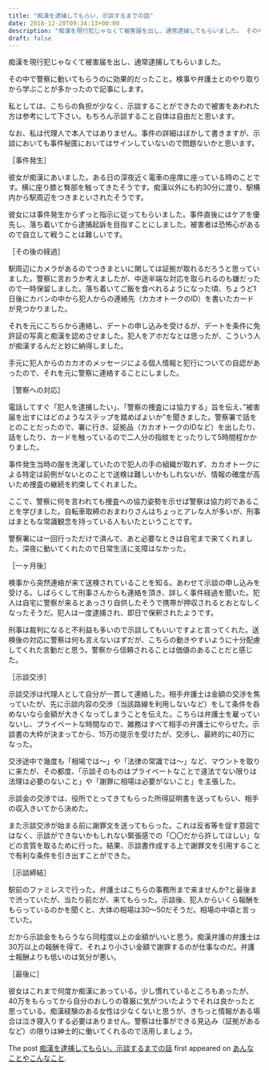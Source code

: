 ```yaml
---
title: "痴漢を逮捕してもらい、示談するまでの話"
date: 2018-12-20T09:34:13+00:00
description: "痴漢を現行犯じゃなくて被害届を出し、通常逮捕してもらいました。 その中で警察に動いてもらうのに効果的だったこと。検事や弁護士とのやり取りから学ぶことが多かったので記事にします。 私としては、こちらの負担が少なく、示談する ..."
draft: false
---
```


痴漢を現行犯じゃなくて被害届を出し、通常逮捕してもらいました。

その中で警察に動いてもらうのに効果的だったこと。検事や弁護士とのやり取りから学ぶことが多かったので記事にします。

私としては、こちらの負担が少なく、示談することができたので被害をあわれた方は参考にして下さい。もちろん示談すること自体は自由だと思います。

なお、私は代理人で本人ではありません。事件の詳細はぼかして書きますが、示談においても事件秘匿においてはサインしていないので問題ないかと思います。

［事件発生］

彼女が痴漢にあいました。ある日の深夜近く電車の座席に座っている時のことです。横に座り膝と臀部を触ってきたそうです。痴漢以外にも約30分に渡り、駅構内から駅周辺をつきまといされたそうです。

彼女には事件発生からずっと指示に従ってもらいました。事件直後にはケアを優先し、落ち着いてから逮捕起訴を目指すことにしました。被害者は恐怖心があるので自立して戦うことは難しいです。

［その後の経過］

駅周辺にカメラがあるのでつきまといに関しては証拠が取れるだろうと思っていました。警察に言おうか考えましたが、中途半端な対応を取られるのも嫌だったので一時保留しました。落ち着いてご飯を食べれるようになった頃、ちょうど1日後にカバンの中から犯人からの連絡先（カカオトークのID）を書いたカードが見つかりました。

それを元にこちらから連絡し、デートの申し込みを受けるが、デートを条件に免許証の写真と痴漢を認めさせました。犯人をアホだなとは思ったが、こういう人が痴漢するんだと妙に納得しました。

手元に犯人からのカカオのメッセージによる個人情報と犯行についての自認があったので、それを元に警察に連絡することにしました。

［警察への対応］

電話してすぐ「犯人を逮捕したい」、「警察の捜査には協力する」旨を伝え、”被害届を出すにはどのようなステップを踏めばよいか”を聞きました。警察署で話をとのことだったので、署に行き、証拠品（カカオトークのIDなど）を出したり、話をしたり、カードを触っているので二人分の指紋をとったりして5時間程かかりました。

事件発生当時の服を洗濯していたので犯人の手の組織が取れず、カカオトークによる特定は前例がないとのことで送検は難しいかもしれないが、情報の確度が高いため捜査の継続を約束してくれました。

ここで、警察に何を言われても捜査への協力姿勢を示せば警察は協力的であることを学びました。自転車取締のおまわりさんはちょっとアレな人が多いが、刑事はまともな常識観念を持っている人もいたということです。

警察署には一回行っただけで済んで、あと必要なときは自宅まで来てくれました。深夜に動いてくれたので日常生活に支障はなかった。

［一ヶ月後］

検事から突然連絡が来て送検されていることを知る。あわせて示談の申し込みを受ける。しばらくして刑事さんからも連絡を頂き、詳しく事件経過を聞いた。犯人は自宅に警察が来るとあっさり自供したそうで携帯が押収されるとおとなしくなったそうだ。犯人は一度逮捕され、即日で保釈されたようです。

刑事は裁判になると不利益も多いので示談してもいいですよと言ってくれた。送検後の対応に警察は何も言えないはずだが、こちらの動きやすいように十分配慮してくれた言動だと思う。警察から信頼されることは価値のあることだと感じた。

［示談交渉］

示談交渉は代理人として自分が一貫して連絡した。相手弁護士は金額の交渉を焦っていたが、先に示談内容の交渉（当該路線を利用しないなど）をして条件を呑めないなら金額が大きくなってしまうことを伝えた。こちらは弁護士を雇っていないし、プライベートな時間なので、雑務はすべて相手の弁護士にやらせた。示談書の大枠が決まってから、15万の提示を受けたが、交渉し、最終的に40万になった。

交渉途中で幾度も「相場では～」や「法律の常識では～」など、マウントを取りに来たが、その都度、「示談そのものはプライベートなことで違法でない限りは法理は必要のないこと」や「謝罪に相場は必要がないこと」を主張した。

示談金の交渉では、役所でとってきてもらった所得証明書を送ってもらい、相手の収入きいてから決めた。

また示談交渉が始まる前に謝罪文を送ってもらった。これは反省等を促す意図ではなく、示談ができないかもしれない緊張感での「〇〇だから許してほしい」などの言質を取るために行った。結果、示談書作成する上で謝罪文を引用することで有利な条件を引き出すことができた。

［示談締結］

駅前のファミレスで行った。弁護士はこちらの事務所まで来ませんか?と最後まで渋っていたが、当たり前だが、来てもらった。示談後、犯人からいくら報酬をもらっているのかを聞くと、大体の相場は30～50だそうだ。相場の中頃と言っていた。

だから示談金をもらうなら同程度以上の金額がいいと思う。痴漢弁護の弁護士は30万以上の報酬を得て、それより小さい金額で謝罪するのが仕事なのだ。弁護士報酬よりも低いのは気分が悪い。

［最後に］

彼女はこれまで何度か痴漢にあっている。少し慣れているところもあったが、40万をもらってから自分のおしりの尊厳に気がついたようでそれは良かったと思っている。痴漢経験のある女性は少なくないと思うが、きちっと情報がある場合は泣き寝入りする必要はありません。警察は仕事ができる見込み（証拠があるなど）の限りは紳士的に働いてくれるので活用しましょう。

The post [痴漢を逮捕してもらい、示談するまでの話](https://blog.cfw4.tokyo/wordpress/948/) first appeared on [あんなことやこんなこと](https://blog.cfw4.tokyo).